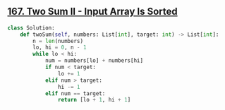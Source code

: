 ## [167. Two Sum II - Input Array Is Sorted](https://github.com/quananhle/Python/tree/main/Software%20Engineering%20Practicing/Concepts/Binary/Binary%20Search/167.%20Two%20Sum%20II%20-%20Input%20Array%20Is%20Sorted)

```Python
class Solution:
    def twoSum(self, numbers: List[int], target: int) -> List[int]:
        n = len(numbers)
        lo, hi = 0, n - 1
        while lo < hi:
            num = numbers[lo] + numbers[hi]
            if num < target:
                lo += 1
            elif num > target:
                hi -= 1
            elif num == target:
                return [lo + 1, hi + 1]
```
